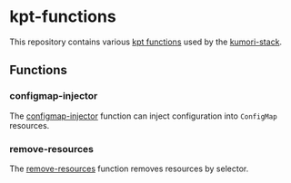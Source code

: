 # kpt-functions

This repository contains various [kpt
functions](https://googlecontainertools.github.io/kpt/guides/consumer/function/)
used by the [kumori-stack](https://github.com/kumorilabs/kpt-pkg-catalog).

## Functions

### configmap-injector

The [configmap-injector](./configmap-injector/README.md) function can inject configuration into `ConfigMap` resources.

### remove-resources

The [remove-resources](./remove-resources/README.md) function removes resources by selector.
